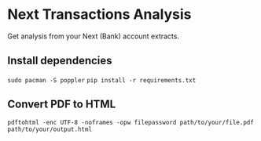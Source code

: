 # Next Transactions Analysis
Get analysis from your Next (Bank) account extracts.

## Install dependencies
`sudo pacman -S poppler`
`pip install -r requirements.txt`

## Convert PDF to HTML
`pdftohtml -enc UTF-8 -noframes -opw filepassword path/to/your/file.pdf path/to/your/output.html`